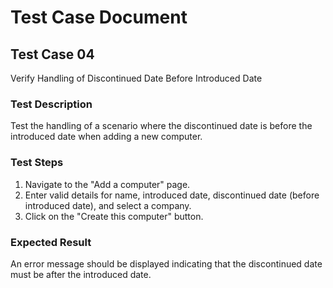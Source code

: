 # Test Case Document


## Test Case 04

Verify Handling of Discontinued Date Before Introduced Date


### Test Description

Test the handling of a scenario where the discontinued date is before the introduced date when adding a new computer.


### Test Steps

1. Navigate to the "Add a computer" page.
2. Enter valid details for name, introduced date, discontinued date (before introduced date), and select a company.
3. Click on the "Create this computer" button.


### Expected Result

An error message should be displayed indicating that the discontinued date must be after the introduced date.
